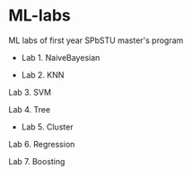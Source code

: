 # ML-labs
ML labs of first year SPbSTU master's program

+ Lab 1. NaiveBayesian

+ Lab 2. KNN

Lab 3. SVM

Lab 4. Tree

+ Lab 5. Cluster

Lab 6. Regression

Lab 7. Boosting
